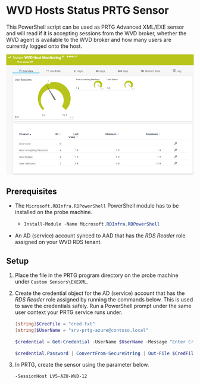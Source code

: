 # WVD Hosts Status PRTG Sensor

This PowerShell script can be used as  PRTG Advanced XML/EXE sensor and will read if it is accepting sessions from the WVD broker, whether the WVD agent is available to the WVD broker and how many users are currently logged onto the host.

![Screenshot](https://github.com/PylsaPylsa/Powershell/raw/master/WVD%20Hosts%20Status%20PRTG%20Status/screenshot.png)

## Prerequisites

* The `Microsoft.RDInfra.RDPowerShell` PowerShell module has to be installed on the probe machine.

  * ```powershell
    Install-Module -Name Microsoft.RDInfra.RDPowerShell
    ```

* An AD (service) account synced to AAD that has the *RDS Reader* role assigned on your WVD RDS tenant.

## Setup

1. Place the file in the PRTG program directory on the probe machine under `Custom Sensors\EXEXML`.

2. Create the credential object for the AD (service) account that has the  *RDS Reader* role assigned by running the commands below. This is used to save the credentials safely. Run a PowerShell prompt under the same user context your PRTG service runs under.

   ```powershell
   [string]$CredFile = "cred.txt"
   [string]$UserName = "srv-prtg-azure@contoso.local"
   ```

   ```powershell
   $credential = Get-Credential -UserName $UserName -Message "Enter Credentials"
   ```

   ```powershell
   $credential.Password | ConvertFrom-SecureString | Out-File $CredFile
   ```

3. In PRTG, create the sensor using the parameter below.

   ```
   -SessionHost LV5-AZU-WVD-12
   ```

   


